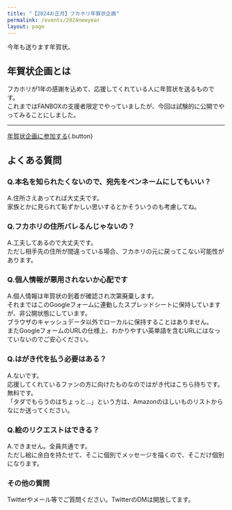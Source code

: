 ```yaml
---
title: "【2024お正月】フカホリ年賀状企画"
permalink: /events/2024newyear
layout: page
---
```

今年も送ります年賀状。

## 年賀状企画とは
フカホリが1年の感謝を込めて、応援してくれている人に年賀状を送るものです。  
これまではFANBOXの支援者限定でやっていましたが、今回は試験的に公開でやってみることにしました。

---

[年賀状企画に参加する]([index.html](https://forms.gle/g8SD9cSVUg2A5pHu7)){.button}


## よくある質問

### Q.本名を知られたくないので、宛先をペンネームにしてもいい？
A.住所さえあってれば大丈夫です。  
家族とかに見られて恥ずかしい思いするとかそういうのも考慮してね。

### Q.フカホリの住所バレるんじゃないの？
A.工夫してあるので大丈夫です。  
ただし相手先の住所が間違っている場合、フカホリの元に戻ってこない可能性があります。

### Q.個人情報が悪用されないか心配です
A.個人情報は年賀状の到着が確認され次第廃棄します。  
それまではこのGoogleフォームに連動したスプレッドシートに保持していますが、非公開状態にしています。  
ブラウザのキャッシュデータ以外でローカルに保持することはありません。  
またGoogleフォームのURLの仕様上、わかりやすい英単語を含むURLにはなっていないのでご安心ください。

### Q.はがき代を払う必要はある？
A.ないです。  
応援してくれているファンの方に向けたものなのではがき代はこちら持ちです。無料です。  
「タダでもらうのはちょっと...」という方は、Amazonのほしいものリストからなにか送ってください。

### Q.絵のリクエストはできる？
A.できません。全員共通です。  
ただし絵に余白を持たせて、そこに個別でメッセージを描くので、そこだけ個別になります。

### その他の質問
Twitterやメール等でご質問ください。TwitterのDMは開放してます。
